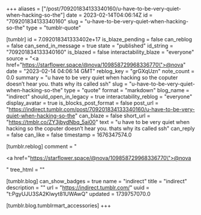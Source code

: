 +++
aliases = ["/post/709201834133340160/u-have-to-be-very-quiet-when-hacking-so-the"]
date = 2023-02-14T04:06:14Z
id = "709201834133340160"
slug = "u-have-to-be-very-quiet-when-hacking-so-the"
type = "tumblr-quote"

[tumblr]
id = 7.092018341333402e+17
is_blaze_pending = false
can_reblog = false
can_send_in_message = true
state = "published"
id_string = "709201834133340160"
is_blazed = false
interactability_blaze = "everyone"
source = "<a href=\"https://starflower.space/@nova/109858729968336770\">@nova</a>"
date = "2023-02-14 04:06:14 GMT"
reblog_key = "grGXqUzn"
note_count = 0.0
summary = "u have to be very quiet when hacking so the coputer doesn’t hear you. thats why its called ssh"
slug = "u-have-to-be-very-quiet-when-hacking-so-the"
type = "quote"
format = "markdown"
blog_name = "indirect"
should_open_in_legacy = true
interactability_reblog = "everyone"
display_avatar = true
is_blocks_post_format = false
post_url = "https://indirect.tumblr.com/post/709201834133340160/u-have-to-be-very-quiet-when-hacking-so-the"
can_blaze = false
short_url = "https://tmblr.co/ZY3jbydNbq_5ai00"
text = "u have to be very quiet when hacking so the coputer doesn&rsquo;t hear you. thats why its called ssh"
can_reply = false
can_like = false
timestamp = 1676347574.0

[tumblr.reblog]
comment = "<p><a href=\"https://starflower.space/@nova/109858729968336770\">@nova</a></p>"
tree_html = ""

[tumblr.blog]
can_show_badges = true
name = "indirect"
title = "indirect"
description = ""
url = "https://indirect.tumblr.com/"
uuid = "t:PgyUJU3SA2Klwyt81UWAwQ"
updated = 1739757070.0

[tumblr.blog.tumblrmart_accessories]
+++
